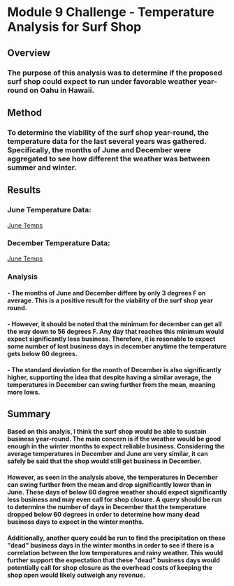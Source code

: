 # Module 9 Challenge - Temperature Analysis for Surf Shop

## Overview

### The purpose of this analysis was to determine if the proposed surf shop could expect to run under favorable weather year-round on Oahu in Hawaii.

## Method

### To determine the viability of the surf shop year-round, the temperature data for the last several years was gathered. Specifically, the months of June and December were aggregated to see how different the weather was between summer and winter.

## Results

### June Temperature Data:

[June Temps](/june_temps.png)

### December Temperature Data:

[June Temps](/december_temps.png)

### Analysis

#### - The months of June and December differe by only 3 degrees F on average. This is a positive result for the viability of the surf shop year round.

#### - However, it should be noted that the minimum for december can get all the way down to 56 degrees F. Any day that reaches this minimum would expect significantly less business. Therefore, it is resonable to expect some number of lost business days in december anytime the temperature gets below 60 degrees.

#### - The standard deviation for the month of December is also significantly higher, supporting the idea that despite having a similar average, the temperatures in December can swing further from the mean, meaning more lows.

## Summary

#### Based on this analyis, I think the surf shop would be able to sustain business year-round. The main concern is if the weather would be good enough in the winter months to expect reliable business. Considering the average temperatures in December and June are very similar, it can safely be said that the shop would still get business in December.

#### However, as seen in the analysis above, the temperatures in December can swing further from the mean and drop significantly lower than in June. These days of below 60 degree weather should expect significantly less business and may even call for shop closure. A query should be run to determine the number of days in December that the temperature dropped below 60 degrees in order to determine how many dead business days to expect in the winter months.

#### Additionally, another query could be run to find the precipitation on these "dead" business days in the winter months in order to see if there is a correlation between the low temperatures and rainy weather. This would further support the expectation that these "dead" business days would potentially call for shop closure as the overhead costs of keeping the shop open would likely outweigh any revenue.